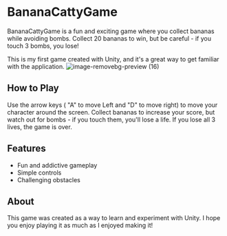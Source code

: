 # BananaCattyGame

BananaCattyGame is a fun and exciting game where you collect bananas while avoiding bombs. Collect 20 bananas to win, but be careful - if you touch 3 bombs, you lose!

This is my first game created with Unity, and it's a great way to get familiar with the application.
![image-removebg-preview (16)](https://github.com/lshigami/BananaCattyGame/assets/135859127/168b7222-c4a8-42c8-be1d-cfe8824a2f7b)

## How to Play

Use the arrow keys ( "A" to move Left and "D" to move right) to move your character around the screen. Collect bananas to increase your score, but watch out for bombs - if you touch them, you'll lose a life. If you lose all 3 lives, the game is over.

## Features

- Fun and addictive gameplay
- Simple controls
- Challenging obstacles

## About

This game was created as a way to learn and experiment with Unity. I hope you enjoy playing it as much as I enjoyed making it!
